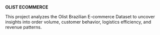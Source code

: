 **OLIST ECOMMERCE**

This project analyzes the Olist Brazilian E-commerce Dataset to uncover insights into order volume, customer behavior, logistics efficiency, and revenue patterns.

